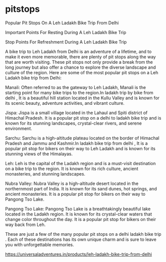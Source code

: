 # pitstops
Popular Pit Stops On A Leh Ladakh Bike Trip From Delhi 

Important Points For Resting During A Leh Ladakh Bike Trip

Stop Points For Refreshment During A Leh Ladakh Bike Trip

A bike trip to Leh Ladakh from Delhi is an adventure of a lifetime, and to make it even more memorable, there are plenty of pit stops along the way that are worth visiting. These pit stops not only provide a break from the long journey but also offer a chance to explore the diverse landscape and culture of the region. Here are some of the most popular pit stops on a Leh Ladakh bike trip from Delhi:

Manali: Often referred to as the gateway to Leh Ladakh, Manali is the starting point for many bike trips to the region.In ladakh trip by bike from delhi , It is a beautiful hill station located in the Kullu Valley and is known for its scenic beauty, adventure activities, and vibrant culture.

Jispa: Jispa is a small village located in the Lahaul and Spiti district of Himachal Pradesh. It is a popular pit stop on a delhi to ladakh bike trip and is known for its stunning landscapes, crystal-clear rivers, and serene environment.

Sarchu: Sarchu is a high-altitude plateau located on the border of Himachal Pradesh and Jammu and Kashmir.In ladakh bike trip from delhi , It is a popular pit stop for bikers on their way to Leh Ladakh and is known for its stunning views of the Himalayas.

Leh: Leh is the capital of the Ladakh region and is a must-visit destination on a bike trip to the region. It is known for its rich culture, ancient monasteries, and stunning landscapes.

Nubra Valley: Nubra Valley is a high-altitude desert located in the northernmost part of India. It is known for its sand dunes, hot springs, and ancient monasteries. It is a popular pit stop for bikers on their way to Pangong Tso Lake.

Pangong Tso Lake: Pangong Tso Lake is a breathtakingly beautiful lake located in the Ladakh region. It is known for its crystal-clear waters that change color throughout the day. It is a popular pit stop for bikers on their way back from Leh.

These are just a few of the many popular pit stops on a delhi ladakh bike trip . Each of these destinations has its own unique charm and is sure to leave you with unforgettable memories.

https://universaladventures.in/products/leh-ladakh-bike-trip-from-delhi
